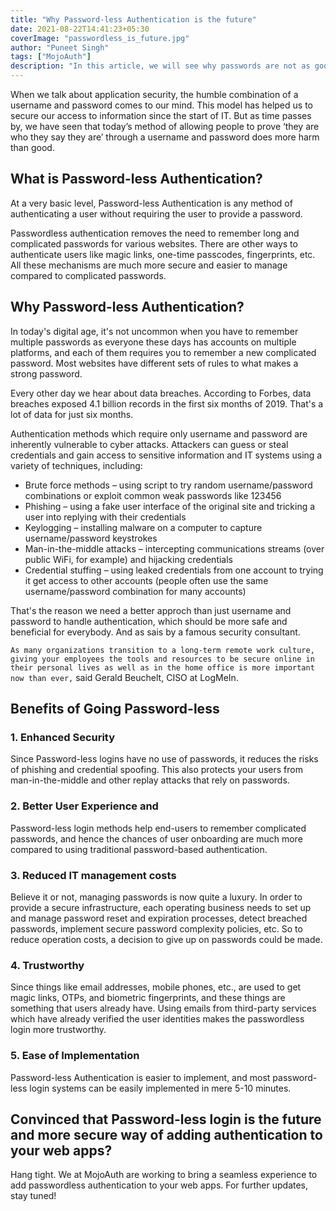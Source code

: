 ```yaml
---
title: "Why Password-less Authentication is the future"
date: 2021-08-22T14:41:23+05:30
coverImage: "passwordless_is_future.jpg"
author: "Puneet Singh"
tags: ["MojoAuth"]
description: "In this article, we will see why passwords are not as good as we think and how the Password-less Authentication methods are laying the foundation for a more secure standard for accessing information in the digital world."
---
```


When we talk about application security, the humble combination of a username and password comes to our mind.
This model has helped us to secure our access to information since the start of IT. But as time passes by, we have seen that today’s method of allowing people to prove ‘they are who they say they are’ through a username and password does more harm than good. 

## What is Password-less Authentication?

At a very basic level, Password-less Authentication is any method of authenticating a user without requiring the user to provide a password.

Passwordless authentication removes the need to remember long and complicated passwords for various websites. There are other ways to authenticate users like magic links, one-time passcodes, fingerprints, etc. All these mechanisms are much more secure and easier to manage compared to complicated passwords.  

## Why Password-less Authentication?

In today's digital age, it's not uncommon when you have to remember multiple passwords as everyone these days has accounts on multiple platforms, and each of them requires you to remember a new complicated password. Most websites have different sets of rules to what makes a strong password. 

Every other day we hear about data breaches. According to Forbes, data breaches exposed 4.1 billion records in the first six months of 2019. That's a lot of data for just six months.

Authentication methods which require only username and password are inherently vulnerable to cyber attacks. Attackers can guess or steal credentials and gain access to sensitive information and IT systems using a variety of techniques, including:

 - Brute force methods – using script to try random username/password combinations or exploit common weak passwords like 123456
 - Phishing – using a fake user interface of the original site and tricking a user into replying with their credentials
 - Keylogging – installing malware on a computer to capture username/password keystrokes
 - Man-in-the-middle attacks – intercepting communications streams (over public WiFi, for example) and hijacking credentials
 - Credential stuffing – using leaked credentials from one account to trying it get access to other accounts (people often use the same username/password combination for many accounts)

That's the reason we need a better approch than just username and password to handle authentication, which should be more safe and beneficial for everybody. And as sais by a famous security consultant.

`As many organizations transition to a long-term remote work culture, giving your employees the tools and resources to be secure online in their personal lives as well as in the home office is more important now than ever,` said Gerald Beuchelt, CISO at LogMeIn.


## Benefits of Going Password-less

### 1. Enhanced Security
Since Password-less logins have no use of passwords, it reduces the risks of phishing and credential spoofing. This also protects your users from man-in-the-middle and other replay attacks that rely on passwords.

### 2. Better User Experience and 
Password-less login methods help end-users to remember complicated passwords, and hence the chances of user onboarding are much more compared to using traditional password-based authentication.

### 3. Reduced IT management costs
Believe it or not, managing passwords is now quite a luxury. In order to provide a secure infrastructure, each operating business needs to set up and manage password reset and expiration processes, detect breached passwords, implement secure password complexity policies, etc. So to reduce operation costs, a decision to give up on passwords could be made.

### 4. Trustworthy
Since things like email addresses, mobile phones, etc., are used to get magic links, OTPs, and biometric fingerprints, and these things are something that users already have. Using emails from third-party services which have already verified the user identities makes the passwordless login more trustworthy.

### 5. Ease of Implementation
Password-less Authentication is easier to implement, and most password-less login systems can be easily implemented in mere 5-10 minutes. 



## Convinced that Password-less login is the future and more secure way of adding authentication to your web apps? 

Hang tight. We at MojoAuth are working to bring a seamless experience to add passwordless authentication to your web apps. 
For further updates, stay tuned!
